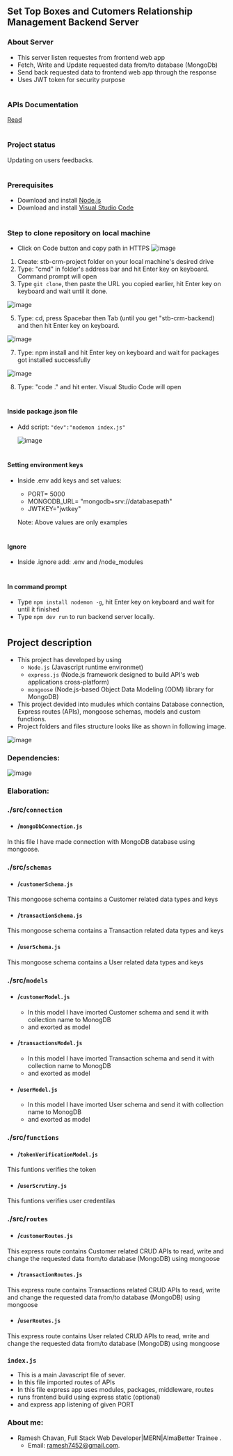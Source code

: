## Set Top Boxes and Cutomers Relationship Management Backend Server

### About Server
- This server listen requestes from frontend web app
- Fetch, Write and Update requested data from/to database (MongoDb)
- Send back requested data to frontend web app through the response
- Uses JWT token for security purpose
#

### APIs Documentation
[Read](https://documenter.getpostman.com/view/16188551/2s9YeEdskW)
#

### Project status
Updating on users feedbacks.
#

### Prerequisites
- Download and install [Node.js](https://nodejs.org/en/download)
- Download and install [Visual Studio Code](https://code.visualstudio.com/download)
#

### Step to clone repository on local machine
- Click on Code button and copy path in HTTPS
![image](https://github.com/rameshgchavan/stb-crm-backend/assets/109573381/db7bb81e-f152-4498-ae21-44cf435b9a8f)

1. Create: stb-crm-project folder on your local machine's desired drive
2. Type: "cmd" in folder's address bar and hit Enter key on keyboard. Command prompt will open
3. Type `git clone`, then paste the URL you copied earlier, hit Enter key on keyboard and wait until it done.

![image](https://github.com/rameshgchavan/stb-crm-backend/assets/109573381/135d5fa0-0732-4633-b479-6c3bcfa5ce9c)

5. Type: cd, press Spacebar then Tab (until you get "stb-crm-backend) and then hit Enter key on keyboard.

![image](https://github.com/rameshgchavan/stb-crm-backend/assets/109573381/4cbe3f9f-7c61-4655-bdbc-63211a34cda8)

7. Type: npm install and hit Enter key on keyboard and wait for packages got installed successfully

![image](https://github.com/rameshgchavan/stb-crm-backend/assets/109573381/c9462143-1aa1-401f-8605-72d71377194e)

8. Type: "code ." and hit enter. Visual Studio Code will open
#

#### Inside package.json file
- Add script: `"dev":"nodemon index.js"`

  ![image](https://github.com/rameshgchavan/stb-crm-backend/assets/109573381/0d8f0f32-6762-4346-a577-bfc96c0be2f6)
#

#### Setting environment keys
- Inside .env add keys and set values:
     - PORT= 5000
     - MONGODB_URL= "mongodb+srv://databasepath"
     - JWTKEY="jwtkey"

  Note: Above values are only examples
#

#### Ignore
- Inside .ignore add: .env and /node_modules
#

#### In command prompt 
- Type `npm install nodemon -g`, hit Enter key on keyboard and wait for until it finished
- Type `npm dev run` to run backend server locally.
#

## Project description
- This project has developed by using
     - `Node.js` (Javascript runtime environmet)
     - `express.js` (Node.js framework designed to build API's web applications cross-platform)
     - `mongoose` (Node.js-based Object Data Modeling (ODM) library for MongoDB)
- This project devided into mudules which contains Database connection, Express routes (APIs), mongoose schemas, models and custom functions.
- Project folders and files structure looks like as shown in following image.

![image](https://github.com/rameshgchavan/stb-crm-backend/assets/109573381/0527aa36-6073-4219-b673-eb7cd28c762b)

### Dependencies: 
![image](https://github.com/rameshgchavan/stb-crm-backend/assets/109573381/8b8fd63a-4d3c-43f6-b8fa-0f7c27a98aae)

### Elaboration:
### ./src/`connection`
- #### /`mongoDbConnection.js`
In this file I have made connection with MongoDB database using mongoose. 

### ./src/`schemas`
- #### /`customerSchema.js`
This mongoose schema contains a Customer related data types and keys

- #### /`transactionSchema.js`
This mongoose schema contains a Transaction related data types and keys

- #### /`userSchema.js`
This mongoose schema contains a User related data types and keys

### ./src/`models`
- #### /`customerModel.js`
     - In this model I have imorted Customer schema and send it with collection name to MonogDB
     - and exorted as model

- #### /`transactionsModel.js`
     - In this model I have imorted Transaction schema and send it with collection name to MonogDB
     - and exorted as model

- #### /`userModel.js`
     - In this model I have imorted User schema and send it with collection name to MonogDB
     - and exorted as model

### ./src/`functions`
- #### /`tokenVerificationModel.js`
This funtions verifies the token

- #### /`userScrutiny.js`
This funtions verifies user credentilas

### ./src/`routes`
- #### /`customerRoutes.js`
This express route contains Customer related CRUD APIs to read, write and change the requested data from/to database (MongoDB) using mongoose

- #### /`transactionRoutes.js`
This express route contains Transactions related CRUD APIs to read, write and change the requested data from/to database (MongoDB) using mongoose

- #### /`userRoutes.js`
This express route contains User related CRUD APIs to read, write and change the requested data from/to database (MongoDB) using mongoose

### `index.js`
- This is a main Javascript file of sever.
- In this file imported routes of APIs 
- In this file express app uses modules, packages, middleware, routes
- runs frontend build using express static (optional)
- and express app listening of given PORT

### About me: 
- Ramesh Chavan, Full Stack Web Developer|MERN|AlmaBetter Trainee .
    - Email: ramesh7452@gmail.com.
